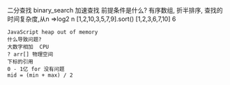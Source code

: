 二分查找  binary_search
    加速查找 
    前提条件是什么?
    有序数组, 折半排序, 查找的时间复杂度,从n =>log2 n
    [1,2,10,3,5,7,9].sort()
    [1,2,3,6,7,10] 6

    JavaScript heap out of memory
    什么导致问题?
    大数字相加  CPU 
    ? arr[] 物理空间
    下标的引用
    0 - 1亿 for 没有问题
    mid = (min + max) / 2
